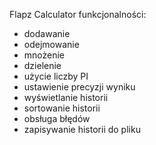 Flapz Calculator
funkcjonalności:
- dodawanie
- odejmowanie
- mnożenie
- dzielenie
- użycie liczby PI
- ustawienie precyzji wyniku
- wyświetlanie historii
- sortowanie historii
- obsługa błędów
- zapisywanie historii do pliku
